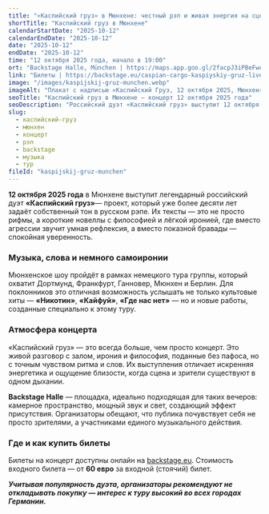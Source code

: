```yaml
---
title: "«Каспийский груз» в Мюнхене: честный рэп и живая энергия на сцене Backstage Halle"
shortTitle: "Каспийский груз в Мюнхене"
calendarStartDate: "2025-10-12"
calendarEndDate: "2025-10-12"
date: "2025-10-12"
endDate: "2025-10-12"
time: "12 октября 2025 года, начало в 19:00"
ort: "Backstage Halle, München | https://maps.app.goo.gl/2facpJ3iPBeFwei26"
link: "Билеты | https://backstage.eu/caspian-cargo-kaspiyskiy-gruz-live-in-deutschland-die-grosse-tabor-tour-2025.html"
image: "/images/kaspijskij-gruz-munchen.webp"
imageAlt: "Плакат с надписью «Каспийский Груз, 12 октября 2025, Мюнхен» на городской стене"
seoTitle: "Каспийский груз в Мюнхене — концерт 12 октября 2025 года"
seoDescription: "Российский дуэт «Каспийский груз» выступит 12 октября 2025 года в Backstage Halle, Мюнхен. Честный рэп, живая энергия и камерная атмосфера."
slug:
  - каспийский-груз
  - мюнхен
  - концерт
  - рэп
  - backstage
  - музыка
  - тур
fileId: "kaspijskij-gruz-munchen"
---
```


**12 октября 2025 года** в Мюнхене выступит легендарный российский дуэт **«Каспийский груз»**— проект, который уже более десяти лет задаёт собственный тон в русском рэпе. Их тексты — это не просто рифмы, а короткие новеллы с философией и лёгкой иронией, где вместо агрессии звучит умная рефлексия, а вместо показной бравады — спокойная уверенность.   

### Музыка, слова и немного самоиронии
Мюнхенское шоу пройдёт в рамках немецкого тура группы, который охватит Дортмунд, Франкфурт, Ганновер, Мюнхен и Берлин. Для поклонников это отличная возможность услышать не только культовые хиты — **«Никотин»**, **«Кайфуй»**, **«Где нас нет»** — но и новые работы, созданные специально к этому туру.

### Атмосфера концерта
«Каспийский груз» — это всегда больше, чем просто концерт. Это живой разговор с залом, ирония и философия, поданные без пафоса, но с точным чувством ритма и слов. Их выступления отличает искренняя энергетика и ощущение близости, когда сцена и зрители существуют в одном дыхании.

**Backstage Halle** — площадка, идеально подходящая для таких вечеров: камерное пространство, мощный звук и свет, создающий эффект присутствия. Организаторы обещают, что публика почувствует себя не просто зрителями, а участниками единого музыкального действия.

### Где и как купить билеты
Билеты на концерт доступны онлайн на [backstage.eu](https://backstage.eu/caspian-cargo-kaspiyskiy-gruz-live-in-deutschland-die-grosse-tabor-tour-2025.html). Стоимость входного билета — от **60 евро** за входной (стоячий) билет.  

_**Учитывая популярность дуэта, организаторы рекомендуют не откладывать покупку — интерес к туру высокий во всех городах Германии.**_
